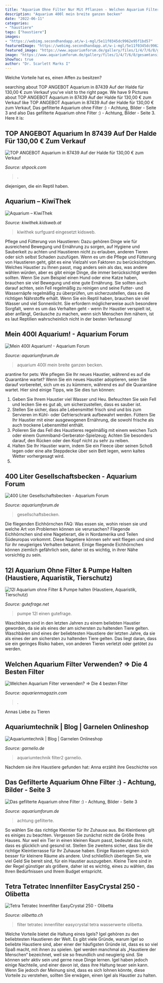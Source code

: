 ```yaml
---
title: "Aquarium Ohne Filter Nur Mit Pflanzen - Welchen Aquarium Filter Verwenden? ⇒ Die 4 Besten Filter"
description: "Aquarium 400l mein breite ganzen becken"
date: "2022-06-11"
categories:
- "haustiere"
tags: ["haustiere"]
images:
- "https://webimg.secondhandapp.at/w-i-mgl/5e11f0345dc9962e95f1bd57"
featuredImage: "https://webimg.secondhandapp.at/w-i-mgl/5e11f0345dc9962e95f1bd57"
featured_image: "https://www.aquariumforum.de/gallery/files/1/4/7/6/8/gesamtansicht_pflanzen_1_tag-med.jpg"
image: "https://www.aquariumforum.de/gallery/files/1/4/7/6/8/gesamtansicht_pflanzen_1_tag-med.jpg"
ShowToc: true
author: "Dr. Scarlett Marks I"
---
```



Welche Vorteile hat es, einen Affen zu besitzen?

	

		
searching about TOP ANGEBOT Aquarium in 87439 Auf der Halde für 130,00 € zum Verkauf you've visit to the right page. We have 9 Pictures about TOP ANGEBOT Aquarium in 87439 Auf der Halde für 130,00 € zum Verkauf like TOP ANGEBOT Aquarium in 87439 Auf der Halde für 130,00 € zum Verkauf, Das gefilterte Aquarium ohne Filter :) - Achtung, Bilder - Seite 3 and also Das gefilterte Aquarium ohne Filter :) - Achtung, Bilder - Seite 3. Here it is:
		
    
## TOP ANGEBOT Aquarium In 87439 Auf Der Halde Für 130,00 € Zum Verkauf

<img loading=lazy src="https://webimg.secondhandapp.at/w-i-mgl/5e11f0345dc9962e95f1bd57" onerror="this.onerror=null;this.src='https://tse2.mm.bing.net/th?id=OIP.SqgLIS98vZyV3O-28Rwq-AHaFj&amp;pid=15.1';" alt="TOP ANGEBOT Aquarium in 87439 Auf der Halde für 130,00 € zum Verkauf">

_Source: shpock.com_

>. 

	

diejenigen, die ein Reptil haben.

    
## Aquarium – KiwiThek

<img loading=lazy src="https://kiwithek.kidsweb.at/images/thumb/Bepflanzung_Aquarium.jpg/450px-Bepflanzung_Aquarium.jpg" onerror="this.onerror=null;this.src='https://tse2.mm.bing.net/th?id=OIP.cD8bnLmee3d2SVMFmiAIGQAAAA&amp;pid=15.1';" alt="Aquarium – KiwiThek">

_Source: kiwithek.kidsweb.at_

>kiwithek surfguard eingesetzt kidsweb. 

	

Pflege und Fütterung von Haustieren: Dazu gehören Dinge wie für ausreichend Bewegung und Ernährung zu sorgen, auf Hygiene und Sauberkeit zu achten und Haustieren nicht zu erlauben, anderen Tieren oder sich selbst Schaden zuzufügen.
Wenn es um die Pflege und Fütterung von Haustieren geht, gibt es eine Vielzahl von Faktoren zu berücksichtigen. Welches Haustier zu Ihnen passt, mag anders sein als das, was andere wählen würden, aber es gibt einige Dinge, die immer berücksichtigt werden sollten. Wenn Sie zum Beispiel einen Hund oder eine Katze haben, brauchen sie viel Bewegung und eine gute Ernährung. Sie sollten auch darauf achten, sein Fell regelmäßig zu reinigen und seine Futter- und Wassernäpfe regelmäßig zu überprüfen, um sicherzustellen, dass es die richtigen Nährstoffe erhält. Wenn Sie ein Reptil haben, brauchen sie viel Wasser und viel Sonnenlicht. Sie erfordern möglicherweise auch besondere Sorgfalt, wenn es um das Verhalten geht - wenn Ihr Haustier verspielt ist, aber anfängt, Geräusche zu machen, wenn sich Menschen ihm nähern, ist es laut Reptilien wahrscheinlich nicht in der besten Verfassung!

    
## Mein 400l Aquarium! - Aquarium Forum

<img loading=lazy src="https://www.aquariumforum.de/gallery/files/1/4/7/6/8/gesamtansicht_pflanzen_1_tag-med.jpg" onerror="this.onerror=null;this.src='https://tse1.mm.bing.net/th?id=OIP.PIjYhdV4uAxrEBfsiUqUEAHaFj&amp;pid=15.1';" alt="Mein 400l Aquarium! - Aquarium Forum">

_Source: aquariumforum.de_

>aquarium 400l mein breite ganzen becken. 

	

arantine for pets: Wie pflegen Sie Ihr neues Haustier, während es auf die Quarantäne wartet?
Wenn Sie ein neues Haustier adoptieren, seien Sie darauf vorbereitet, sich um es zu kümmern, während es auf die Quarantäne wartet. Hier sind einige Tipps, wie Sie dies tun können:
1. Geben Sie Ihrem Haustier viel Wasser und Heu. Befeuchten Sie sein Fell und lecken Sie es gut ab, um sicherzustellen, dass es sauber ist.
2. Stellen Sie sicher, dass alle Lebensmittel frisch sind und bis zum Servieren im Kühl- oder Gefrierschrank aufbewahrt werden. Füttern Sie Ihr Haustier mit einer ausgewogenen Ernährung, die sowohl frische als auch trockene Lebensmittel enthält.
3. Polieren Sie das Fell des Haustieres regelmäßig mit einem weichen Tuch oder einem Gummiband-Gerberator-Spielzeug; Achten Sie besonders darauf, den Rücken oder den Kopf nicht zu sehr zu reiben.
4. Halten Sie Ihr Haustier warm, indem Sie ein Fleece über seinen Schoß legen oder eine alte Steppdecke über sein Bett legen, wenn kaltes Wetter vorhergesagt wird.
5.

    
## 400 Liter Gesellschaftsbecken - Aquarium Forum

<img loading=lazy src="https://www.aquariumforum.de/gallery/files/1/7/4/7/0/08_2008_006-med.jpg" onerror="this.onerror=null;this.src='https://tse1.mm.bing.net/th?id=OIP.hKHfr5IPs6M-JhfukT4GcwHaDn&amp;pid=15.1';" alt="400 Liter Gesellschaftsbecken - Aquarium Forum">

_Source: aquariumforum.de_

>gesellschaftsbecken. 

	

Die fliegenden Eichhörnchen FAQ: Was essen sie, wohin reisen sie und welche Art von Problemen können sie verursachen?
Fliegende Eichhörnchen sind eine Nagetierart, die in Nordamerika und Teilen Südeuropas vorkommt. Diese Nagetiere können sehr weit fliegen und sind für ihr neugieriges Verhalten bekannt. Einige fliegende Eichhörnchen können ziemlich gefährlich sein, daher ist es wichtig, in ihrer Nähe vorsichtig zu sein.

    
## 12l Aquarium Ohne Filter &amp; Pumpe Halten (Haustiere, Aquaristik, Tierschutz)

<img loading=lazy src="https://images.gutefrage.net/media/fragen/bilder/12l-aquarium-ohne-filter--pumpe-halten/0_original.jpg?v=1294104823000" onerror="this.onerror=null;this.src='https://tse2.mm.bing.net/th?id=OIP.W0O8oGC1MVmAKBlmUKq0OgHaE0&amp;pid=15.1';" alt="12l Aquarium ohne Filter &amp; Pumpe halten (Haustiere, Aquaristik, Tierschutz)">

_Source: gutefrage.net_

>pumpe 12l einen gutefrage. 

	

Waschbären sind in den letzten Jahren zu einem beliebten Haustier geworden, da sie als eines der am sichersten zu haltenden Tiere gelten.
Waschbären sind eines der beliebtesten Haustiere der letzten Jahre, da sie als eines der am sichersten zu haltenden Tiere gelten. Das liegt daran, dass sie ein geringes Risiko haben, von anderen Tieren verletzt oder getötet zu werden.

    
## Welchen Aquarium Filter Verwenden? ⇒ Die 4 Besten Filter

<img loading=lazy src="https://aquarienmagazin.com/wp-content/uploads/2016/12/aquarium-komplettset-488x355.jpg" onerror="this.onerror=null;this.src='https://tse2.mm.bing.net/th?id=OIP.X5yaUUn8x48Lofh7c5suzAHaFY&amp;pid=15.1';" alt="Welchen Aquarium Filter verwenden? ⇒ Die 4 besten Filter">

_Source: aquarienmagazin.com_

>. 

	

Annas Liebe zu Tieren

    
## Aquariumtechnik | Blog | Garnelen Onlineshop

<img loading=lazy src="https://www.garnelio.de/media/image/eb/57/cd/filter2_800x800.jpg" onerror="this.onerror=null;this.src='https://tse2.mm.bing.net/th?id=OIP.9qUou5lOYW8iDFtVx_TJEwHaFj&amp;pid=15.1';" alt="Aquariumtechnik | Blog | Garnelen Onlineshop">

_Source: garnelio.de_

>aquariumtechnik filter2 garnelio. 

	

Nachdem sie ihre Haustiere gefunden hat: Anna erzählt ihre Geschichte von

    
## Das Gefilterte Aquarium Ohne Filter :) - Achtung, Bilder - Seite 3

<img loading=lazy src="https://www.aquariumforum.de/gallery/files/5/7/1/7/9/1612.jpg" onerror="this.onerror=null;this.src='https://tse4.mm.bing.net/th?id=OIP.ZcbwS6p2b92OWnWlV4H9MAHaE7&amp;pid=15.1';" alt="Das gefilterte Aquarium ohne Filter :) - Achtung, Bilder - Seite 3">

_Source: aquariumforum.de_

>achtung gefilterte. 

	

So wählen Sie das richtige Kleintier für Ihr Zuhause aus.
Bei Kleintieren gilt es einiges zu beachten. Vergessen Sie zunächst nicht die Größe Ihres Hauses. Nur weil ein Tier in einen kleinen Raum passt, bedeutet das nicht, dass es glücklich und gesund ist. Stellen Sie zweitens sicher, dass Sie die richtige Kleintierrasse für Ihr Zuhause haben. Einige Rassen eignen sich besser für kleinere Räume als andere. Und schließlich überlegen Sie, wie viel Geld Sie bereit sind, für ein Haustier auszugeben. Kleine Tiere sind in der Regel günstiger als größere, daher ist es wichtig, eines zu wählen, das Ihren Bedürfnissen und Ihrem Budget entspricht.

    
## Tetra Tetratec Innenfilter EasyCrystal 250 - Olibetta

<img loading=lazy src="https://cdn-ol.niceshops.com/upload/image/product/large/default/tetratec-innenfilter-easycrystal-250-1-st-99340-de.png" onerror="this.onerror=null;this.src='https://tse2.mm.bing.net/th?id=OIP.cPUJQtIjMTi8BMWApWnrcQHaQ6&amp;pid=15.1';" alt="Tetra Tetratec Innenfilter EasyCrystal 250 - Olibetta">

_Source: olibetta.ch_

>filter tetratec innenfilter easycrystal tetra wasserwerte olibetta. 

	

Welche Vorteile bietet die Haltung eines Igels?
Igel gehören zu den beliebtesten Haustieren der Welt. Es gibt viele Gründe, warum Igel so beliebte Haustiere sind, aber einer der häufigsten Gründe ist, dass es so viel Spaß macht, mit ihnen zu spielen. Igel werden manchmal als „Haustiere der Menschen“ bezeichnet, weil sie so freundlich und neugierig sind. Sie können sehr aktiv sein und gerne neue Dinge lernen. Igel haben jedoch einige Nachteile, und einer davon ist, dass ihre Haltung teuer sein kann. Wenn Sie jedoch der Meinung sind, dass es sich lohnen könnte, diese Vorteile zu verstehen, sollten Sie erwägen, einen Igel als Haustier zu halten.

